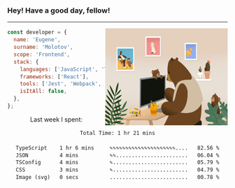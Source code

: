 ### Hey! Have a good day, fellow!
---
<img align='right' alt='GIF' vertical-align='center' src='./src/giphy.gif' width='280px' height='222px'/>

```javascript
const developer = {
  name: 'Eugene',
  surname: 'Molotov',
  scope: 'Frontend',
  stack: {
    languages: ['JavaScript', 'TypeScript'],
    frameworks: ['React'],
    tools: ['Jest', 'Webpack', 'Sass'],
    isItAll: false,
  },
};
```
<p align="center">
  Last week I spent:
</p>
<div align="center">
<!--START_SECTION:waka-->

```txt
Total Time: 1 hr 21 mins

TypeScript    1 hr 6 mins     ✎✎✎✎✎✎✎✎✎✎✎✎✎✎✎✎✎✎✎✎✎....   82.56 %
JSON          4 mins          ✎✎.......................   06.04 %
TSConfig      4 mins          ✎........................   05.79 %
CSS           3 mins          ✎........................   04.79 %
Image (svg)   0 secs          .........................   00.78 %
```

<!--END_SECTION:waka-->

